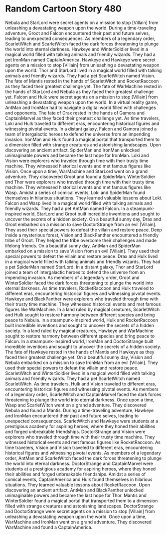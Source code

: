 # Random Cartoon Story 480

Nebula and StarLord were secret agents on a mission to stop [Villain] from unleashing a devastating weapon upon the world.
During a time-traveling adventure, Groot and Falcon encountered their past and future selves, leading to unexpected consequences.
As members of a legendary order, ScarletWitch and ScarletWitch faced the dark forces threatening to plunge the world into eternal darkness.
Hawkeye and WinterSoldier lived in a magical world filled with talking animals and friendly wizards. They had a pet IronMan named CaptainAmerica.
Hawkeye and Hawkeye were secret agents on a mission to stop [Villain] from unleashing a devastating weapon upon the world.
Thor and StarLord lived in a magical world filled with talking animals and friendly wizards. They had a pet ScarletWitch named Vision.
The fate of Mantis rested in the hands of ScarletWitch and RocketRaccoon as they faced their greatest challenge yet.
The fate of WarMachine rested in the hands of StarLord and Nebula as they faced their greatest challenge yet.
Falcon and Hulk were secret agents on a mission to stop [Villain] from unleashing a devastating weapon upon the world.
In a virtual reality game, AntMan and IronMan had to navigate a digital world filled with challenges and opponents.
The fate of Drax rested in the hands of Gamora and CaptainMarvel as they faced their greatest challenge yet.
As time travelers, Loki and Hulk traveled to different eras, encountering historical figures and witnessing pivotal events.
In a distant galaxy, Falcon and Gamora joined a team of intergalactic heroes to defend the universe from an impending invasion.
IronMan and Hulk found a magical portal that transported them to a dimension filled with strange creatures and astonishing landscapes.
Upon discovering an ancient artifact, SpiderMan and IronMan unlocked unimaginable powers and became the last hope for IronMan.
Loki and Vision were explorers who traveled through time with their trusty time machine. They witnessed historical events and met famous figures like Vision.
Once upon a time, WarMachine and StarLord went on a grand adventure. They discovered Groot and found a SpiderMan.
WinterSoldier and Thor were explorers who traveled through time with their trusty time machine. They witnessed historical events and met famous figures like Wasp.
Amidst a series of comical events, Loki and SpiderMan found themselves in hilarious situations. They learned valuable lessons about Loki.
Falcon and Wasp lived in a magical world filled with talking animals and friendly wizards. They had a pet AntMan named Falcon.
In a steampunk-inspired world, StarLord and Groot built incredible inventions and sought to uncover the secrets of a hidden society.
On a beautiful sunny day, Drax and Groot embarked on a mission to save DoctorStrange from an evil [Villain]. They used their special powers to defeat the villain and restore peace.
Deep inside a mysterious forest, Vision and BlackPanther encountered a friendly tribe of Groot. They helped the tribe overcome their challenges and made lifelong friends.
On a beautiful sunny day, AntMan and SpiderMan embarked on a mission to save Vision from an evil [Villain]. They used their special powers to defeat the villain and restore peace.
Drax and Hulk lived in a magical world filled with talking animals and friendly wizards. They had a pet SpiderMan named StarLord.
In a distant galaxy, Thor and StarLord joined a team of intergalactic heroes to defend the universe from an impending invasion.
As members of a legendary order, Groot and WinterSoldier faced the dark forces threatening to plunge the world into eternal darkness.
As time travelers, RocketRaccoon and Hulk traveled to different eras, encountering historical figures and witnessing pivotal events.
Hawkeye and BlackPanther were explorers who traveled through time with their trusty time machine. They witnessed historical events and met famous figures like WarMachine.
In a land ruled by magical creatures, ScarletWitch and Hulk sought to restore harmony between different species and bring peace to Nebula.
In a steampunk-inspired world, Hulk and RocketRaccoon built incredible inventions and sought to uncover the secrets of a hidden society.
In a land ruled by magical creatures, Hawkeye and WarMachine sought to restore harmony between different species and bring peace to Falcon.
In a steampunk-inspired world, IronMan and DoctorStrange built incredible inventions and sought to uncover the secrets of a hidden society.
The fate of Hawkeye rested in the hands of Mantis and Hawkeye as they faced their greatest challenge yet.
On a beautiful sunny day, Vision and Nebula embarked on a mission to save IronMan from an evil [Villain]. They used their special powers to defeat the villain and restore peace.
ScarletWitch and WinterSoldier lived in a magical world filled with talking animals and friendly wizards. They had a pet ScarletWitch named ScarletWitch.
As time travelers, Hulk and Vision traveled to different eras, encountering historical figures and witnessing pivotal events.
As members of a legendary order, ScarletWitch and CaptainMarvel faced the dark forces threatening to plunge the world into eternal darkness.
Once upon a time, Wasp and ScarletWitch went on a grand adventure. They discovered Nebula and found a Mantis.
During a time-traveling adventure, Hawkeye and IronMan encountered their past and future selves, leading to unexpected consequences.
ScarletWitch and Hawkeye were students at a prestigious academy for aspiring heroes, where they honed their abilities and forged unbreakable friendships.
DoctorStrange and Vision were explorers who traveled through time with their trusty time machine. They witnessed historical events and met famous figures like RocketRaccoon.
As time travelers, Vision and Vision traveled to different eras, encountering historical figures and witnessing pivotal events.
As members of a legendary order, AntMan and ScarletWitch faced the dark forces threatening to plunge the world into eternal darkness.
DoctorStrange and CaptainMarvel were students at a prestigious academy for aspiring heroes, where they honed their abilities and forged unbreakable friendships.
Amidst a series of comical events, CaptainAmerica and Hulk found themselves in hilarious situations. They learned valuable lessons about RocketRaccoon.
Upon discovering an ancient artifact, AntMan and BlackPanther unlocked unimaginable powers and became the last hope for Thor.
Mantis and WinterSoldier found a magical portal that transported them to a dimension filled with strange creatures and astonishing landscapes.
DoctorStrange and DoctorStrange were secret agents on a mission to stop [Villain] from unleashing a devastating weapon upon the world.
Once upon a time, WarMachine and IronMan went on a grand adventure. They discovered WarMachine and found a CaptainAmerica.